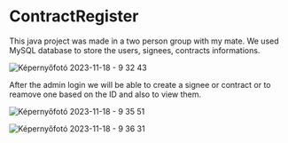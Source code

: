 # ContractRegister

This java project was made in a two person group with my mate. We used MySQL database to store the users, signees, contracts informations. 

![Képernyőfotó 2023-11-18 - 9 32 43](https://github.com/FullSteakDev/ContractRegister/assets/78823085/3110c65f-c382-4ea4-92e0-751a48eccf57)

After the admin login we will be able to create a signee or contract or to reamove one based on the ID and also to view them. 


![Képernyőfotó 2023-11-18 - 9 35 51](https://github.com/FullSteakDev/ContractRegister/assets/78823085/e40b0e67-c486-4be1-aed3-2b368783ffed)


![Képernyőfotó 2023-11-18 - 9 36 31](https://github.com/FullSteakDev/ContractRegister/assets/78823085/b7e9d732-26cd-4975-9bc3-355f703248ff)



